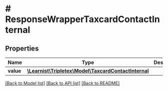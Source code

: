 # # ResponseWrapperTaxcardContactInternal

## Properties

Name | Type | Description | Notes
------------ | ------------- | ------------- | -------------
**value** | [**\Learnist\Tripletex\Model\TaxcardContactInternal**](TaxcardContactInternal.md) |  | [optional]

[[Back to Model list]](../../README.md#models) [[Back to API list]](../../README.md#endpoints) [[Back to README]](../../README.md)
